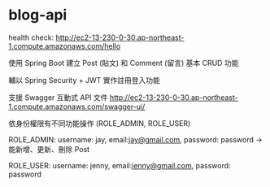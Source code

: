 # blog-api

health check: http://ec2-13-230-0-30.ap-northeast-1.compute.amazonaws.com/hello

使用 Spring Boot 建立 Post (貼文) 和 Comment (留言) 基本 CRUD 功能

輔以 Spring Security + JWT 實作註冊登入功能

支援 Swagger 互動式 API 文件 http://ec2-13-230-0-30.ap-northeast-1.compute.amazonaws.com/swagger-ui/

依身份權限有不同功能操作 (ROLE_ADMIN, ROLE_USER)

ROLE_ADMIN: username: jay, email:jay@gmail.com, password: password -> 能新增、更新、刪除 Post

ROLE_USER: username: jenny, email:jenny@gmail.com, password: password
